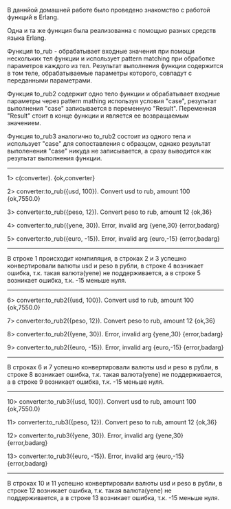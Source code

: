 В даннйой домашней работе было проведено знакомство с работой функций в Erlang.

Одна и та же функция была реализованна с помощью разных средств языка Erlang.

Функция to_rub - обрабатывает входные значения при помощи нескольких тел функции и использует pattern matching при обработке параметров каждого из тел. Результат выполнения функции содержится в том теле, обрабатываемые параметры которого, совпадут с переданными параметрами.

Функция to_rub2 содержит одно тело функции и обрабатывает входные параметры через pattern mathing используя условия "case", результат выполнения "case" записывается в переменную "Result". Переменная "Result" стоит в конце функции и является ее возвращаемым значением.

Функция to_rub3 аналогично to_rub2 состоит из одного тела и использует "case" для сопоставления с образцом, однако результат выполенения "case" никуда не записывается, а сразу выводится как результат выполнения функции.


*************************************************************************************************************************************************************************
1> c(converter).
{ok,converter}

2> converter:to_rub({usd, 100}).
Convert usd to rub, amount 100
{ok,7550.0}

3> converter:to_rub({peso, 12}).
Convert peso to rub, amount 12
{ok,36}

4> converter:to_rub({yene, 30}).
Error, invalid arg {yene,30}
{error,badarg}

5> converter:to_rub({euro, -15}).
Error, invalid arg {euro,-15}
{error,badarg}
*************************************************************************************************************************************************************************


В строке 1 происходит компиляция, в строках 2 и 3 успешно конвертировали валюты usd и peso в рубли, в строке 4 возникает ошибка, т.к. такая валюта(yene) не поддерживается, а в строке 5 возникает ошибка, т.к. -15 меньше нуля.



*************************************************************************************************************************************************************************

6> converter:to_rub2({usd, 100}).
Convert usd to rub, amount 100
{ok,7550.0}

7> converter:to_rub2({peso, 12}).
Convert peso to rub, amount 12
{ok,36}

8> converter:to_rub2({yene, 30}).
Error, invalid arg {yene,30}
{error,badarg}

9> converter:to_rub2({euro, -15}).
Error, invalid arg {euro,-15}
{error,badarg}

*************************************************************************************************************************************************************************

В строках 6 и 7 успешно конвертировали валюты usd и peso в рубли, в строке 8 возникает ошибка, т.к. такая валюта(yene) не поддерживается, а в строке 9 возникает ошибка, т.к. -15 меньше нуля.

*************************************************************************************************************************************************************************


10> converter:to_rub3({usd, 100}).
Convert usd to rub, amount 100
{ok,7550.0}

11> converter:to_rub3({peso, 12}). 
Convert peso to rub, amount 12
{ok,36}

12> converter:to_rub3({yene, 30}).
Error, invalid arg {yene,30}
{error,badarg}

13> converter:to_rub3({euro, -15}).
Error, invalid arg {euro,-15}
{error,badarg}
*************************************************************************************************************************************************************************

В строках 10 и 11 успешно конвертировали валюты usd и peso в рубли, в строке 12 возникает ошибка, т.к. такая валюта(yene) не поддерживается, а в строке 13 возникает ошибка, т.к. -15 меньше нуля.